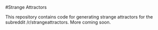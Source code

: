 #Strange Attractors

This repository contains code for generating strange attractors for the subreddit /r/strangeattractors. More coming soon.
